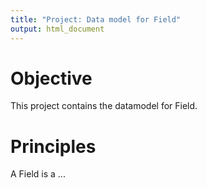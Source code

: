```yaml
---
title: "Project: Data model for Field"
output: html_document
---
```


Objective
===
This project contains the datamodel for Field.


Principles
===
A Field is a ...



